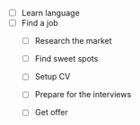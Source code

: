 - [ ] Learn language
- [ ] Find a job
	- [ ] Research the market
	- [ ] Find sweet spots
	- [ ] Setup CV
	- [ ] Prepare for the interviews
	- [ ] Get offer
	